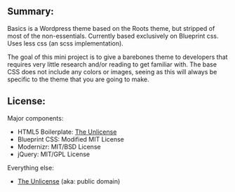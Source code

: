 ## Summary:

Basics is a Wordpress theme based on the Roots theme, but stripped of most of the non-essentials. Currently based exclusively on Blueprint css. Uses less css (an scss implementation). 

The goal of this mini project is to give a barebones theme to developers that requires very little research and/or reading to get familiar with. The base CSS does not include any colors or images, seeing as this will always be specific to the theme that you are going to make.

## License:

Major components:

* HTML5 Boilerplate: [The Unlicense](http://unlicense.org)
* Blueprint CSS: Modified MIT License
* Modernizr: MIT/BSD License
* jQuery: MIT/GPL License

Everything else:

* [The Unlicense](http://unlicense.org) (aka: public domain)

